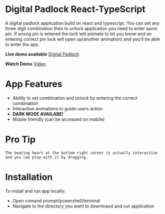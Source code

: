 # Digital Padlock React-TypeScript

A digital padlock application build on react and typescript. You can set any three digit combination then to unlock application you need to enter same pin. If wrong pin is entered the lock will animate to let you know and on entering correct pin lock will open up(another animation) and you'll be able to enter the app. 

**Live demo available** [Digital Padlock](https://epic-pasteur-367b7f.netlify.app/)

**Watch Demo** [Video](https://www.youtube.com/watch?v=rvXYuCPxq9Y)

# App Features
- Abitily to set combination and unlock by entering the correct combination
- Interactive animations to guide users action
- **DARK MODE AVAILABE!**
- Mobile friendly (can be accessed on mobile)

# Pro Tip
```
The beating heart at the bottom right corner is actually interactive and you can play with it by dragging.
```

# Installation
To install and run app locally:
- Open comand prompt/powershell/terminal
- Navigate to the directory you want to downloaod and run application
